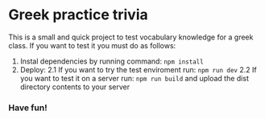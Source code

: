 # Greek practice trivia

This is a small and quick project to test vocabulary knowledge for a greek class. If you want to test it you must do as follows:

1. Instal dependencies by running command: `npm install`
1. Deploy:
	2.1 If you want to try the test enviroment run: `npm run dev`
	2.2 If you want to test it on a server run: `npm run build` and upload the dist directory contents to your server

### Have fun!